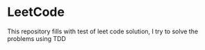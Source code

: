 # LeetCode
This repository fills with test of leet code solution, I try to solve the problems using TDD

